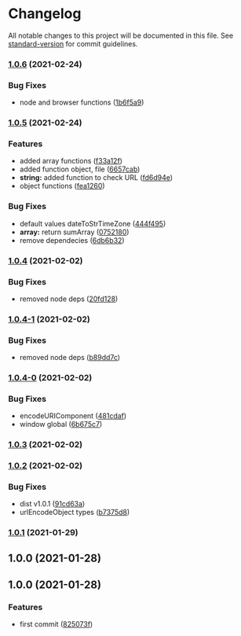 # Changelog

All notable changes to this project will be documented in this file. See [standard-version](https://github.com/conventional-changelog/standard-version) for commit guidelines.

### [1.0.6](https://github.com/avatarsolucoes/mini-helper/compare/v1.0.5...v1.0.6) (2021-02-24)


### Bug Fixes

* node and browser functions ([1b6f5a9](https://github.com/avatarsolucoes/mini-helper/commit/1b6f5a95afdadf20172c594778eb3e28ea02d69d))

### [1.0.5](https://github.com/avatarsolucoes/mini-helper/compare/v1.0.4...v1.0.5) (2021-02-24)


### Features

* added array functions ([f33a12f](https://github.com/avatarsolucoes/mini-helper/commit/f33a12f7bccb82ad9b77ee0863dd372a483d3093))
* added function object, file ([6657cab](https://github.com/avatarsolucoes/mini-helper/commit/6657cab6b47fb4ac60556657254c29aabd2a053b))
* **string:** added function to check URL ([fd6d94e](https://github.com/avatarsolucoes/mini-helper/commit/fd6d94e517fd6f2fe366eea0a0629908ecad1ca7))
* object functions ([fea1260](https://github.com/avatarsolucoes/mini-helper/commit/fea1260115eaea203e54e5cf5b7ec9071dbcd533))


### Bug Fixes

* default values dateToStrTimeZone ([444f495](https://github.com/avatarsolucoes/mini-helper/commit/444f4952f8f90d2b4389ad479e43ff23c646165e))
* **array:** return sumArray ([0752180](https://github.com/avatarsolucoes/mini-helper/commit/07521803fb8536094ae4b6810050dc04b0976909))
* remove dependecies ([6db6b32](https://github.com/avatarsolucoes/mini-helper/commit/6db6b32f6a3dc09b61273b618b47444192d2de75))

### [1.0.4](https://github.com/avatarsolucoes/mini-helper/compare/v1.0.4-1...v1.0.4) (2021-02-02)


### Bug Fixes

* removed node deps ([20fd128](https://github.com/avatarsolucoes/mini-helper/commit/20fd1286ada6856572b86978525cee70207525cf))

### [1.0.4-1](https://github.com/avatarsolucoes/mini-helper/compare/v1.0.4-0...v1.0.4-1) (2021-02-02)


### Bug Fixes

* removed node deps ([b89dd7c](https://github.com/avatarsolucoes/mini-helper/commit/b89dd7cae826d4fb12c35d2b38e2a771a181094d))

### [1.0.4-0](https://github.com/avatarsolucoes/mini-helper/compare/v1.0.3...v1.0.4-0) (2021-02-02)


### Bug Fixes

* encodeURIComponent ([481cdaf](https://github.com/avatarsolucoes/mini-helper/commit/481cdafbb3c7cfd87ac14a81410b818e28711a58))
* window global ([6b675c7](https://github.com/avatarsolucoes/mini-helper/commit/6b675c759e47e58e8381d95b2e9c3f9c551a91b4))

### [1.0.3](https://github.com/avatarsolucoes/mini-helper/compare/v1.0.2...v1.0.3) (2021-02-02)

### [1.0.2](https://github.com/avatarsolucoes/mini-helper/compare/v1.0.1...v1.0.2) (2021-02-02)


### Bug Fixes

* dist v1.0.1 ([91cd63a](https://github.com/avatarsolucoes/mini-helper/commit/91cd63a747dd223d6e6b3ad5c07421e987f0f91d))
* urlEncodeObject types ([b7375d8](https://github.com/avatarsolucoes/mini-helper/commit/b7375d8e79c9cce113ff934e2873befd4191f24e))

### [1.0.1](https://github.com/avatarsolucoes/mini-helper/compare/v1.1.0...v1.0.1) (2021-01-29)

## 1.0.0 (2021-01-28)

## 1.0.0 (2021-01-28)


### Features

* first commit ([825073f](https://github.com/leguass7/helpers/commit/825073fdb09234662bfe4799bd2bce588919d5eb))
